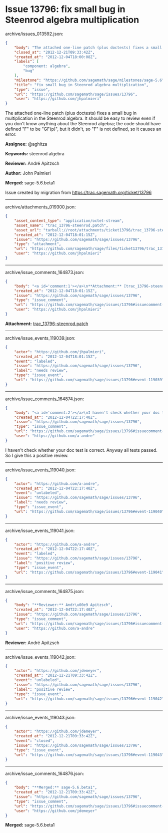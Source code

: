 # Issue 13796: fix small bug in Steenrod algebra multiplication

archive/issues_013592.json:
```json
{
    "body": "The attached one-line patch (plus doctests) fixes a small bug in multiplication in the Steenrod algebra. It should be easy to review even if you don't know anything about the Steenrod algebra; the code should have defined \"F\" to be \"GF(p)\", but it didn't, so \"F\" is not defined, so it causes an error.\n\n\n**Assignee:** @aghitza\n\n**Keywords:** steenrod algebra\n\n**Reviewer:** Andr\u00e9 Apitzsch\n\n**Author:** John Palmieri\n\n**Merged:** sage-5.6.beta1\n\nIssue created by migration from https://trac.sagemath.org/ticket/13796\n\n",
    "closed_at": "2012-12-21T09:33:42Z",
    "created_at": "2012-12-04T18:00:08Z",
    "labels": [
        "component: algebra",
        "bug"
    ],
    "milestone": "https://github.com/sagemath/sage/milestones/sage-5.6",
    "title": "fix small bug in Steenrod algebra multiplication",
    "type": "issue",
    "url": "https://github.com/sagemath/sage/issues/13796",
    "user": "https://github.com/jhpalmieri"
}
```
The attached one-line patch (plus doctests) fixes a small bug in multiplication in the Steenrod algebra. It should be easy to review even if you don't know anything about the Steenrod algebra; the code should have defined "F" to be "GF(p)", but it didn't, so "F" is not defined, so it causes an error.


**Assignee:** @aghitza

**Keywords:** steenrod algebra

**Reviewer:** André Apitzsch

**Author:** John Palmieri

**Merged:** sage-5.6.beta1

Issue created by migration from https://trac.sagemath.org/ticket/13796





---

archive/attachments_019300.json:
```json
{
    "asset_content_type": "application/octet-stream",
    "asset_name": "trac_13796-steenrod.patch",
    "asset_url": "tarball://root/attachments/ticket13796/trac_13796-steenrod.patch",
    "created_at": "2012-12-04T18:01:15Z",
    "issue": "https://github.com/sagemath/sage/issues/13796",
    "type": "attachment",
    "url": "https://github.com/sagemath/sage/files/ticket13796/trac_13796-steenrod.patch",
    "user": "https://github.com/jhpalmieri"
}
```



---

archive/issue_comments_164873.json:
```json
{
    "body": "<a id='comment:1'></a>\n**Attachment:** [trac_13796-steenrod.patch](https://github.com/sagemath/sage/files/ticket13796/trac_13796-steenrod.patch)",
    "created_at": "2012-12-04T18:01:15Z",
    "issue": "https://github.com/sagemath/sage/issues/13796",
    "type": "issue_comment",
    "url": "https://github.com/sagemath/sage/issues/13796#issuecomment-164873",
    "user": "https://github.com/jhpalmieri"
}
```

<a id='comment:1'></a>
**Attachment:** [trac_13796-steenrod.patch](https://github.com/sagemath/sage/files/ticket13796/trac_13796-steenrod.patch)



---

archive/issue_events_119039.json:
```json
{
    "actor": "https://github.com/jhpalmieri",
    "created_at": "2012-12-04T18:01:15Z",
    "event": "labeled",
    "issue": "https://github.com/sagemath/sage/issues/13796",
    "label": "needs review",
    "type": "issue_event",
    "url": "https://github.com/sagemath/sage/issues/13796#event-119039"
}
```



---

archive/issue_comments_164874.json:
```json
{
    "body": "<a id='comment:2'></a>\nI haven't check whether your doc test is correct. Anyway all tests passed. So I give this a positive review.",
    "created_at": "2012-12-04T22:17:40Z",
    "issue": "https://github.com/sagemath/sage/issues/13796",
    "type": "issue_comment",
    "url": "https://github.com/sagemath/sage/issues/13796#issuecomment-164874",
    "user": "https://github.com/a-andre"
}
```

<a id='comment:2'></a>
I haven't check whether your doc test is correct. Anyway all tests passed. So I give this a positive review.



---

archive/issue_events_119040.json:
```json
{
    "actor": "https://github.com/a-andre",
    "created_at": "2012-12-04T22:17:40Z",
    "event": "unlabeled",
    "issue": "https://github.com/sagemath/sage/issues/13796",
    "label": "needs review",
    "type": "issue_event",
    "url": "https://github.com/sagemath/sage/issues/13796#event-119040"
}
```



---

archive/issue_events_119041.json:
```json
{
    "actor": "https://github.com/a-andre",
    "created_at": "2012-12-04T22:17:40Z",
    "event": "labeled",
    "issue": "https://github.com/sagemath/sage/issues/13796",
    "label": "positive review",
    "type": "issue_event",
    "url": "https://github.com/sagemath/sage/issues/13796#event-119041"
}
```



---

archive/issue_comments_164875.json:
```json
{
    "body": "**Reviewer:** Andr\u00e9 Apitzsch",
    "created_at": "2012-12-04T22:17:40Z",
    "issue": "https://github.com/sagemath/sage/issues/13796",
    "type": "issue_comment",
    "url": "https://github.com/sagemath/sage/issues/13796#issuecomment-164875",
    "user": "https://github.com/a-andre"
}
```

**Reviewer:** André Apitzsch



---

archive/issue_events_119042.json:
```json
{
    "actor": "https://github.com/jdemeyer",
    "created_at": "2012-12-21T09:33:42Z",
    "event": "unlabeled",
    "issue": "https://github.com/sagemath/sage/issues/13796",
    "label": "positive review",
    "type": "issue_event",
    "url": "https://github.com/sagemath/sage/issues/13796#event-119042"
}
```



---

archive/issue_events_119043.json:
```json
{
    "actor": "https://github.com/jdemeyer",
    "created_at": "2012-12-21T09:33:42Z",
    "event": "closed",
    "issue": "https://github.com/sagemath/sage/issues/13796",
    "type": "issue_event",
    "url": "https://github.com/sagemath/sage/issues/13796#event-119043"
}
```



---

archive/issue_comments_164876.json:
```json
{
    "body": "**Merged:** sage-5.6.beta1",
    "created_at": "2012-12-21T09:33:42Z",
    "issue": "https://github.com/sagemath/sage/issues/13796",
    "type": "issue_comment",
    "url": "https://github.com/sagemath/sage/issues/13796#issuecomment-164876",
    "user": "https://github.com/jdemeyer"
}
```

**Merged:** sage-5.6.beta1
